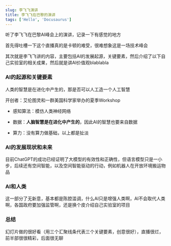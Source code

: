 ```yaml
---
slug: 李飞飞演讲
title: 李飞飞在巴黎的演讲
tags: ['Hello', 'Docusaurus']
---
```


听了李飞飞在巴黎AI峰会上的演讲，记录一下有感觉的地方

<!--truncate-->

首先得吐槽一下这个直播真的是卡顿的难受，很难想象这是一场技术峰会

其次就是李飞飞讲的内容，主要包括AI的发展起源，关键要素，然后介绍了以下自己实验室的相关成果，然后就是讲AI价值观blablabla

### AI的起源和关键要素

人类的智慧是在进化中产生的，那是否可以人工造一个人工智慧

开创者：艾伦图灵和一群美国科学家举办的夏季Workshop

- 感知算法：模仿人类神经网络

- 数据：**人脑智慧是在进化中产生的**，因此AI的智慧也要来自数据

- 算力：没有算力做基础，以上都是扯淡

### AI的发展现状和未来

目前ChatGPT的成功已经证明了大模型的有效性和正确性，但语言模型只是一小步，后续还有空间智能，以及空间智能驱动的行动，例如机器人在开放环境搬运物品

### AI和人类

这一部分了无新意，基本都是陈腔滥调，什么AI只是增强人类啊，AI不会取代人类啊，各国政府要加强监管啊，还是换个皮介绍自己实验室的项目

### 总结

幻灯片做的很好看（用三个汇聚线条代表三个关键要素，创意很好），直播很烂，前半部很很精彩，后面很无聊

